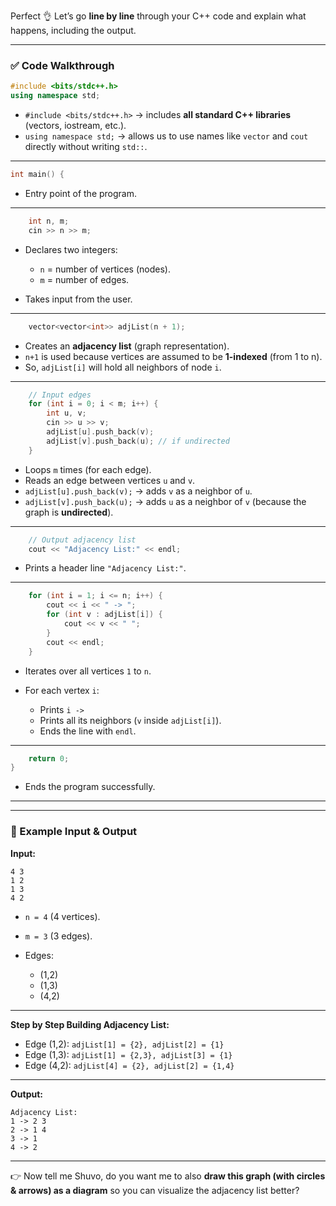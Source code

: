 Perfect 👌 Let’s go **line by line** through your C++ code and explain what happens, including the output.

---

### ✅ Code Walkthrough

```cpp
#include <bits/stdc++.h>
using namespace std;
```

* `#include <bits/stdc++.h>` → includes **all standard C++ libraries** (vectors, iostream, etc.).
* `using namespace std;` → allows us to use names like `vector` and `cout` directly without writing `std::`.

---

```cpp
int main() {
```

* Entry point of the program.

---

```cpp
    int n, m;
    cin >> n >> m;
```

* Declares two integers:

  * `n` = number of vertices (nodes).
  * `m` = number of edges.
* Takes input from the user.

---

```cpp
    vector<vector<int>> adjList(n + 1);
```

* Creates an **adjacency list** (graph representation).
* `n+1` is used because vertices are assumed to be **1-indexed** (from 1 to n).
* So, `adjList[i]` will hold all neighbors of node `i`.

---

```cpp
    // Input edges
    for (int i = 0; i < m; i++) {
        int u, v;
        cin >> u >> v;
        adjList[u].push_back(v);
        adjList[v].push_back(u); // if undirected
    }
```

* Loops `m` times (for each edge).
* Reads an edge between vertices `u` and `v`.
* `adjList[u].push_back(v);` → adds `v` as a neighbor of `u`.
* `adjList[v].push_back(u);` → adds `u` as a neighbor of `v` (because the graph is **undirected**).

---

```cpp
    // Output adjacency list
    cout << "Adjacency List:" << endl;
```

* Prints a header line `"Adjacency List:"`.

---

```cpp
    for (int i = 1; i <= n; i++) {
        cout << i << " -> ";
        for (int v : adjList[i]) {
            cout << v << " ";
        }
        cout << endl;
    }
```

* Iterates over all vertices `1` to `n`.
* For each vertex `i`:

  * Prints `i -> `
  * Prints all its neighbors (`v` inside `adjList[i]`).
  * Ends the line with `endl`.

---

```cpp
    return 0;
}
```

* Ends the program successfully.

---

---

### 📌 Example Input & Output

**Input:**

```
4 3
1 2
1 3
4 2
```

* `n = 4` (4 vertices).
* `m = 3` (3 edges).
* Edges:

  * (1,2)
  * (1,3)
  * (4,2)

---

**Step by Step Building Adjacency List:**

* Edge (1,2):
  `adjList[1] = {2}, adjList[2] = {1}`
* Edge (1,3):
  `adjList[1] = {2,3}, adjList[3] = {1}`
* Edge (4,2):
  `adjList[4] = {2}, adjList[2] = {1,4}`

---

**Output:**

```
Adjacency List:
1 -> 2 3 
2 -> 1 4 
3 -> 1 
4 -> 2 
```

---

👉 Now tell me Shuvo, do you want me to also **draw this graph (with circles & arrows) as a diagram** so you can visualize the adjacency list better?
